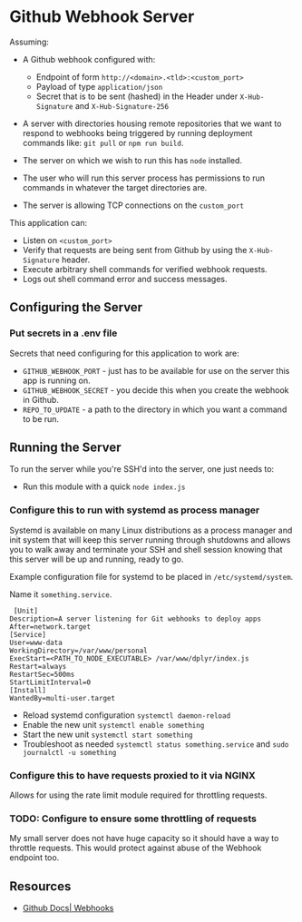 # Github Webhook Server

Assuming:

- A Github webhook configured with:
  - Endpoint of form `http://<domain>.<tld>:<custom_port>`
  - Payload of type `application/json`
  - Secret that is to be sent (hashed) in the Header under `X-Hub-Signature` and `X-Hub-Signature-256`

- A server with directories housing remote repositories that we want to 
  respond to webhooks being triggered by running deployment commands like:
  `git pull` or `npm run build`.

- The server on which we wish to run this has `node` installed.
- The user who will run this server process has permissions to run commands
 in whatever the target directories are.
- The server is allowing TCP connections on the `custom_port`

This application can:

- Listen on `<custom_port>`
- Verify that requests are being sent from Github by using the `X-Hub-Signature` header.
- Execute arbitrary shell commands for verified webhook requests.
- Logs out shell command error and success messages.

## Configuring the Server

### Put secrets in a .env file

Secrets that need configuring for this application to work are:

- `GITHUB_WEBHOOK_PORT` - just has to be available for use on the server this app is running on.
- `GITHUB_WEBHOOK_SECRET` - you decide this when you create the webhook in Github.
- `REPO_TO_UPDATE` - a path to the directory in which you want a command
 to be run.

## Running the Server

To run the server while you're SSH'd into the server, one just needs to:

- Run this module with a quick `node index.js`

### Configure this to run with systemd as process manager

Systemd is available on many Linux distributions as a process manager and init system that will keep this server running through shutdowns and allows you to walk away and terminate your SSH and shell session knowing that this server will be up and running, ready to go.

Example configuration file for systemd to be placed in `/etc/systemd/system`.

Name it `something.service`.

```
 [Unit]
Description=A server listening for Git webhooks to deploy apps
After=network.target
[Service]
User=www-data
WorkingDirectory=/var/www/personal
ExecStart=<PATH_TO_NODE_EXECUTABLE> /var/www/dplyr/index.js
Restart=always
RestartSec=500ms
StartLimitInterval=0
[Install]
WantedBy=multi-user.target
```

- Reload systemd configuration `systemctl daemon-reload`
- Enable the new unit `systemctl enable something`
- Start the new unit `systemctl start something`
- Troubleshoot as needed `systemctl status something.service` and `sudo journalctl -u something`

### Configure this to have requests proxied to it via NGINX

Allows for using the rate limit module required for throttling requests.

### TODO: Configure to ensure some throttling of requests

My small server does not have huge capacity so it should have a way to throttle requests. This would protect against abuse of the Webhook endpoint too.

## Resources

- [Github Docs| Webhooks](https://docs.github.com/en/free-pro-team@latest/developers/webhooks-and-events/securing-your-webhooks)
